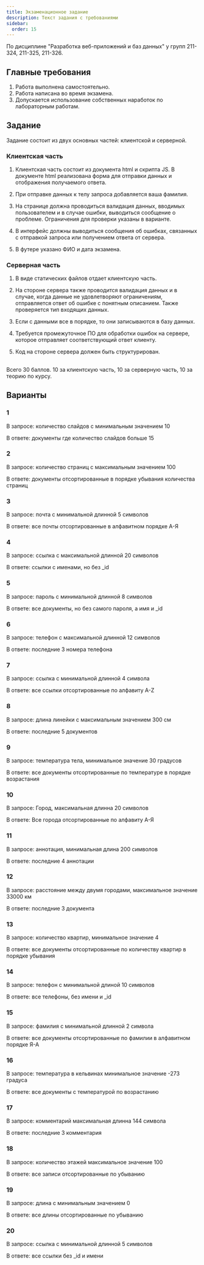```yaml
---
title: Экзаменационное задание
description: Текст задания с требованиями
sidebar:
  order: 15
---
```


По дисциплине "Разработка веб-приложений и баз данных" у групп 211-324, 211-325, 211-326.

## Главные требования

1. Работа выполнена самостоятельно.
1. Работа написана во время экзамена.
1. Допускается использование собственных наработок по лабораторным работам.

## Задание

Задание состоит из двух основных частей: клиентской и серверной.

### Клиентская часть

1. Клиентская часть состоит из документа html и скрипта JS. В документе html реализована форма для отправки данных и отображения получаемого ответа.

1. При отправке данных к телу запроса добавляется ваша фамилия.

1. На странице должна проводиться валидация данных, вводимых пользователем и в случае ошибки, выводиться сообщение о проблеме. Ограничения для проверки указаны в варианте.

1. В интерфейс должны выводиться сообщения об ошибках, связанных с отправкой запроса или получением ответа от сервера.

1. В футере указано ФИО и дата экзамена.

### Серверная часть

1. В виде статических файлов отдает клиентскую часть.

1. На стороне сервера также проводится валидация данных и в случае, когда данные не удовлетворяют ограничениям, отправляется ответ об ошибке с понятным описанием. Также проверяется тип входящих данных.

1. Если с данными все в порядке, то они записываются в базу данных.

1. Требуется промежуточное ПО для обработки ошибок на сервере, которое отправляет соответствующий ответ клиенту.

1. Код на стороне сервера должен быть структурирован.

##

Всего 30 баллов. 10 за клиентскую часть, 10 за серверную часть, 10 за теорию по курсу.

## Варианты

### 1

В запросе: количество слайдов с минимальным значением 10

В ответе: документы где количество слайдов больше 15

### 2

В запросе: количество страниц с максимальным значением 100

В ответе: документы отсортированные в порядке убывания количества страниц

### 3

В запросе: почта с минимальной длинной 5 символов

В ответе: все почты отсортированные в алфавитном порядке А-Я

### 4

В запросе: ссылка с максимальной длинной 20 символов

В ответе: ссылки с именами, но без \_id

### 5

В запросе: пароль с минимальной длинной 8 символов

В ответе: все документы, но без самого пароля, а имя и \_id

### 6

В запросе: телефон с максимальной длинной 12 символов

В ответе: последние 3 номера телефона

### 7

В запросе: ссылка с минимальной длинной 4 символа

В ответе: все ссылки отсортированные по алфавиту A-Z

### 8

В запросе: длина линейки с максимальным значением 300 см

В ответе: последние 5 документов

### 9

В запросе: температура тела, минимальное значение 30 градусов

В ответе: все документы отсортированные по температуре в порядке возрастания

### 10

В запросе: Город, максимальная длинна 20 символов

В ответе: Все города отсортированные по алфавиту А-Я

### 11

В запросе: аннотация, минимальная длина 200 символов

В ответе: последние 4 аннотации

### 12

В запросе: расстояние между двумя городами, максимальное значение 33000 км

В ответе: последние 3 документа

### 13

В запросе: количество квартир, минимальное значение 4

В ответе: все документы отсортированные по количеству квартир в порядке убывания

### 14

В запросе: телефон с минимальной длиной 10 символов

В ответе: все телефоны, без имени и \_id

### 15

В запросе: фамилия с минимальной длинной 2 символа

В ответе: все документы отсортированные по фамилии в алфавитном порядке Я-А

### 16

В запросе: температура в кельвинах минимальное значение -273 градуса

В ответе: все документы с температурой по возрастанию

### 17

В запросе: комментарий максимальная длинна 144 символа

В ответе: последние 3 комментария

### 18

В запросе: количество этажей максимальное значение 100

В ответе: все записи отсортированные по убыванию

### 19

В запросе: длина с минимальным значением 0

В ответе: все длины отсортированные по убыванию

### 20

В запросе: ссылка с минимальной длинной 5 символов

В ответе: все ссылки без \_id и имени
